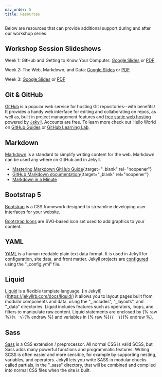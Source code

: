 ```yaml
---
nav_order: 5
title: Resources
---
```


Below are resources that can provide additional support during and after our workshop series.

## Workshop Session Slideshows

Week 1: GitHub and Getting to Know Your Computer: [Google Slides](https://docs.google.com/presentation/d/18tWraQtlgoSq6CZRm3k9vQdRK8ABi-vkwz7cS3sG3Y0/edit?usp=sharing) or [PDF](https://github.com/PULdischo/dsf-static-web/blob/main/content/slideshows/week-1-overview-github.pdf)

Week 2: The Web, Markdown, and Data: [Google Slides](https://docs.google.com/presentation/d/1ovPxnceUs9u_-wsv0J_GyyN2xAGE39bNFI9dBkeOPOY/edit?usp=sharing) or [PDF](https://github.com/PULdischo/dsf-static-web/blob/main/content/slideshows/week-2-web-markdown-data.pdf)

Week 3: [Google Slides](https://docs.google.com/presentation/d/1BkUFoDdQwLynXRHVNME7px1d3gkWHnlOI6wXT05WbZ8/edit?usp=sharing) or [PDF](https://github.com/PULdischo/dsf-static-web/blob/main/content/slideshows/content/slideshows/week-3-collectionbuilder-local-dev.pdf)

## Git & GitHub

[GitHub](https://github.com/) is a popular web service for hosting Git repositories--with benefits!
It provides a handy web interface for editing and collaborating on repos, as well as, built in project management features and [free static web hosting](https://pages.github.com/) powered by [Jekyll](https://jekyllrb.com/).
Accounts are free.
To learn more check out Hello World on [GitHub Guides](https://guides.github.com/) or [GitHub Learning Lab](https://lab.github.com/).

## Markdown

[Markdown](https://daringfireball.net/projects/markdown/) is a standard to simplify writing content for the web. 
Markdown can be used any where on GitHub and in Jekyll.

- [Mastering Markdown GitHub Guide](https://guides.github.com/features/mastering-markdown/){:target="_blank" rel="noopener"}
- [GitHub Markdown documentation](https://docs.github.com/en/free-pro-team@latest/github/writing-on-github/basic-writing-and-formatting-syntax){:target="_blank" rel="noopener"}
- [Markdown in a Minute](https://evanwill.github.io/_drafts/notes/markdown-minute.html)

## Bootstrap 5

[Bootstrap](https://getbootstrap.com/) is a CSS framework designed to streamline developing user interfaces for your website.

[Bootstrap Icons](https://icons.getbootstrap.com/) are SVG-based icon set used to add graphics to your content.

## YAML

[YAML](http://www.yaml.org/) is a human readable plain text data format.
It is used in Jekyll for configuration, site data, and front matter.
Jekyll projects are [configured](https://jekyllrb.com/docs/configuration/) using the "_config.yml" file.

## Liquid

[Liquid](http://shopify.github.io/liquid/) is a flexible template language.
[In Jekyll]((https://jekyllrb.com/docs/liquid/) it allows you to layout pages built from modular components and data, using the "_includes", "_layouts", and "_data" directories.
Liquid includes features such as operators, loops, and filters to manipulate raw content. 
Liquid statements are enclosed by {% raw %}`{%  %}`{% endraw %} and variables in {% raw %}`{{  }}`{% endraw %}.

## Sass  

[Sass](http://sass-lang.com/) is a CSS extension / preprocessor. 
All normal CSS is valid SCSS, but Sass adds many powerful functions and programmatic features. 
Writing SCSS is often easier and more sensible, for example by supporting nesting, variables, and operators. 
Jekyll lets you write SASS in modular chucks called partials, in the "_sass" directory, that will be combined and compiled into normal CSS files when the site is built.
